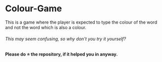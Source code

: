# Colour-Game
This is a game where the player is expected to type the colour of the word and not the word which is also a colour.
###### This may seem confusing, so why don't you try it yourself?

#### Please do ⭐ the repository, if it helped you in anyway.
